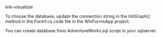 link-visualizer


To choose the database, update the connection string in the InitGraph() method in the Form1.cs code file in the WinFormsApp project.

You can create database from AdventureWorks.sql script in your sqlserver.
